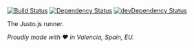 [![Build Status](https://travis-ci.org/justojs/justo-runner.svg)](https://travis-ci.org/justojs/justo-runner)
[![Dependency Status](https://david-dm.org/justojs/justo-runner.svg)](https://david-dm.org/justojs/justo-runner)
[![devDependency Status](https://david-dm.org/justojs/justo-runner/dev-status.svg)](https://david-dm.org/justojs/justo-runner#info=devDependencies)

The Justo.js runner.

*Proudly made with ♥ in Valencia, Spain, EU.*

